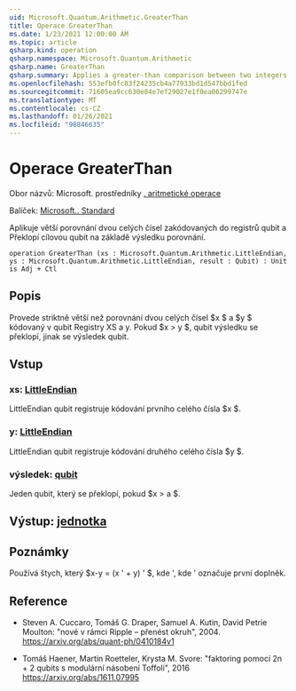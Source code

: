 ```yaml
---
uid: Microsoft.Quantum.Arithmetic.GreaterThan
title: Operace GreaterThan
ms.date: 1/23/2021 12:00:00 AM
ms.topic: article
qsharp.kind: operation
qsharp.namespace: Microsoft.Quantum.Arithmetic
qsharp.name: GreaterThan
qsharp.summary: Applies a greater-than comparison between two integers encoded into qubit registers, flipping a target qubit based on the result of the comparison.
ms.openlocfilehash: 553efb0fc83f24235cb4a77933bd1d547bbd1fed
ms.sourcegitcommit: 71605ea9cc630e84e7ef29027e1f0ea06299747e
ms.translationtype: MT
ms.contentlocale: cs-CZ
ms.lasthandoff: 01/26/2021
ms.locfileid: "98846635"
---
```

# <a name="greaterthan-operation"></a>Operace GreaterThan

Obor názvů: Microsoft. prostředníky [. aritmetické operace](xref:Microsoft.Quantum.Arithmetic)

Balíček: [Microsoft.. Standard](https://nuget.org/packages/Microsoft.Quantum.Standard)


Aplikuje větší porovnání dvou celých čísel zakódovaných do registrů qubit a Překlopí cílovou qubit na základě výsledku porovnání.

```qsharp
operation GreaterThan (xs : Microsoft.Quantum.Arithmetic.LittleEndian, ys : Microsoft.Quantum.Arithmetic.LittleEndian, result : Qubit) : Unit is Adj + Ctl
```


## <a name="description"></a>Popis

Provede striktně větší než porovnání dvou celých čísel $x $ a $y $ kódovaný v qubit Registry XS a y. Pokud $x > y $, qubit výsledku se překlopí, jinak se výsledek qubit.

## <a name="input"></a>Vstup

### <a name="xs--littleendian"></a>xs: [LittleEndian](xref:Microsoft.Quantum.Arithmetic.LittleEndian)

LittleEndian qubit registruje kódování prvního celého čísla $x $.


### <a name="ys--littleendian"></a>y: [LittleEndian](xref:Microsoft.Quantum.Arithmetic.LittleEndian)

LittleEndian qubit registruje kódování druhého celého čísla $y $.


### <a name="result--qubit"></a>výsledek: [qubit](xref:microsoft.quantum.lang-ref.qubit)

Jeden qubit, který se překlopí, pokud $x > a $.



## <a name="output--unit"></a>Výstup: [jednotka](xref:microsoft.quantum.lang-ref.unit)



## <a name="remarks"></a>Poznámky

Používá štych, který $x-y = (x ' + y) ' $, kde ', kde ' označuje první doplněk.

## <a name="references"></a>Reference

- Steven A. Cuccaro, Tomáš G. Draper, Samuel A. Kutin, David Petrie Moulton: "nové v rámci Ripple – přenést okruh", 2004.
  https://arxiv.org/abs/quant-ph/0410184v1

- Tomáš Haener, Martin Roetteler, Krysta M. Svore: "faktoring pomocí 2n + 2 qubits s modulární násobení Toffoli", 2016 https://arxiv.org/abs/1611.07995